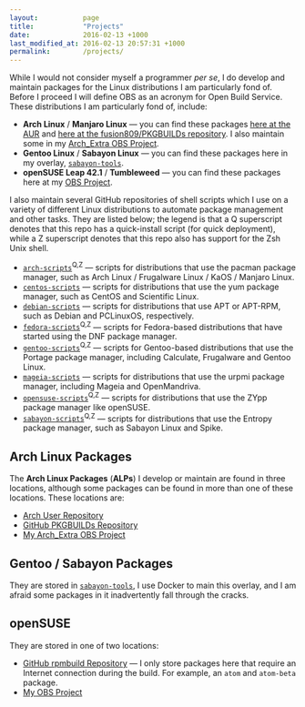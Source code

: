 ```yaml
---
layout:           page
title:            "Projects"
date:             2016-02-13 +1000
last_modified_at: 2016-02-13 20:57:31 +1000
permalink:        /projects/
---
```


While I would not consider myself a programmer *per se*, I do develop and maintain packages for the Linux distributions I am particularly fond of. Before I proceed I will define OBS as an acronym for Open Build Service. These distributions I am particularly fond of, include:

* **Arch Linux** / **Manjaro Linux** &mdash; you can find these packages [here at the AUR](https://aur.archlinux.org/packages/?SeB=m&K=fusion809) and [here at the fusion809/PKGBUILDs repository](https://github.com/fusion809/PKGBUILDs). I also maintain some in my [Arch_Extra OBS Project](https://build.opensuse.org/project/show/home:fusion809/).
* **Gentoo Linux** / **Sabayon Linux** &mdash; you can find these packages here in my overlay, [`sabayon-tools`](https://github.com/fusion809/sabayon-tools).
* **openSUSE Leap 42.1** / **Tumbleweed** &mdash; you can find these packages here at my [OBS Project](https://build.opensuse.org/project/show/home:fusion809/).

I also maintain several GitHub repositories of shell scripts which I use on a variety of different Linux distributions to automate package management and other tasks. They are listed below; the legend is that a Q superscript denotes that this repo has a quick-install script (for quick deployment), while a Z superscript denotes that this repo also has support for the Zsh Unix shell.

* [`arch-scripts`](https://github.com/fusion809/arch-scripts)<sup>Q,Z</sup> &mdash; scripts for distributions that use the pacman package manager, such as Arch Linux / Frugalware Linux / KaOS / Manjaro Linux.
* [`centos-scripts`](https://github.com/fusion809/centos-scripts) &mdash; scripts for distributions that use the yum package manager, such as CentOS and Scientific Linux.
* [`debian-scripts`](https://github.com/fusion809/debian-scripts) &mdash; scripts for distributions that use APT or APT-RPM, such as Debian and PCLinuxOS, respectively.
* [`fedora-scripts`](https://github.com/fusion809/fedora-scripts)<sup>Q,Z</sup> &mdash; scripts for Fedora-based distributions that have started using the DNF package manager.
* [`gentoo-scripts`](https://github.com/fusion809/gentoo-scripts)<sup>Q,Z</sup> &mdash; scripts for Gentoo-based distributions that use the Portage package manager, including Calculate, Frugalware and Gentoo Linux.
* [`mageia-scripts`](https://github.com/fusion809/mageia-scripts) &mdash; scripts for distributions that use the urpmi package manager, including Mageia and OpenMandriva.
* [`opensuse-scripts`](https://github.com/fusion809/opensuse-scripts)<sup>Q,Z</sup> &mdash; scripts for distributions that use the ZYpp package manager like openSUSE.
* [`sabayon-scripts`](https://github.com/fusion809/sabayon-scripts)<sup>Q,Z</sup> &mdash; scripts for distributions that use the Entropy package manager, such as Sabayon Linux and Spike.

## Arch Linux Packages
The **Arch Linux Packages** (**ALPs**) I develop or maintain are found in three locations, although some packages can be found in more than one of these locations. These locations are:

* [Arch User Repository](https://aur.archlinux.org/packages/?SeB=m&K=fusion809)
* [GitHub PKGBUILDs Repository](https://github.com/fusion809/PKGBUILDs)
* [My Arch_Extra OBS Project](https://build.opensuse.org/project/show/home:fusion809:arch_extra/)

## Gentoo / Sabayon Packages
They are stored in [`sabayon-tools`](https://github.com/fusion809/sabayon-tools), I use Docker to main this overlay, and I am afraid some packages in it inadvertently fall through the cracks.

## openSUSE
They are stored in one of two locations:

* [GitHub rpmbuild Repository](https://github.com/fusion809/) &mdash; I only store packages here that require an Internet connection during the build. For example, an `atom` and `atom-beta` package.
* [My OBS Project](https://build.opensuse.org/project/show/home:fusion809/)
